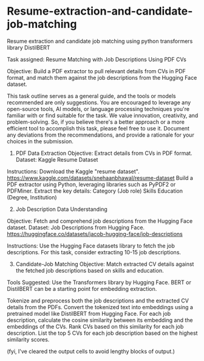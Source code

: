# Resume-extraction-and-candidate-job-matching
Resume extraction and candidate job matching using python transformers library DistilBERT

Task assigned: Resume Matching with Job Descriptions Using PDF CVs

Objective: Build a PDF extractor to pull relevant details from CVs in PDF format, and match them against the job descriptions from the Hugging Face dataset.

This task outline serves as a general guide, and the tools or models recommended are only suggestions. You are encouraged to leverage any open-source tools, AI models, or language processing techniques you're familiar with or find suitable for the task. We value innovation, creativity, and problem-solving. So, if you believe there's a better approach or a more efficient tool to accomplish this task, please feel free to use it. Document any deviations from the recommendations, and provide a rationale for your choices in the submission.


1. PDF Data Extraction
Objective: Extract details from CVs in PDF format.
Dataset: Kaggle Resume Dataset

Instructions:
Download the Kaggle "resume dataset". https://www.kaggle.com/datasets/snehaanbhawal/resume-dataset
Build a PDF extractor using Python, leveraging libraries such as PyPDF2 or PDFMiner.
Extract the key details:
Category (Job role)
Skills
Education (Degree, Institution)

2. Job Description Data Understanding

Objective: Fetch and comprehend job descriptions from the Hugging Face dataset.
Dataset: Job Descriptions from Hugging Face. https://huggingface.co/datasets/jacob-hugging-face/job-descriptions

Instructions:
Use the Hugging Face datasets library to fetch the job descriptions. For this task, consider extracting 10-15 job descriptions.

3. Candidate-Job Matching
Objective: Match extracted CV details against the fetched job descriptions based on skills and education.

Tools Suggested: Use the Transformers library by Hugging Face. BERT or DistilBERT can be a starting point for embedding extraction.

Tokenize and preprocess both the job descriptions and the extracted CV details from the PDFs.
Convert the tokenized text into embeddings using a pretrained model like DistilBERT from Hugging Face.
For each job description, calculate the cosine similarity between its embedding and the embeddings of the CVs.
Rank CVs based on this similarity for each job description.
List the top 5 CVs for each job description based on the highest similarity scores.

(fyi, I've cleared the output cells to avoid lengthy blocks of output.)
